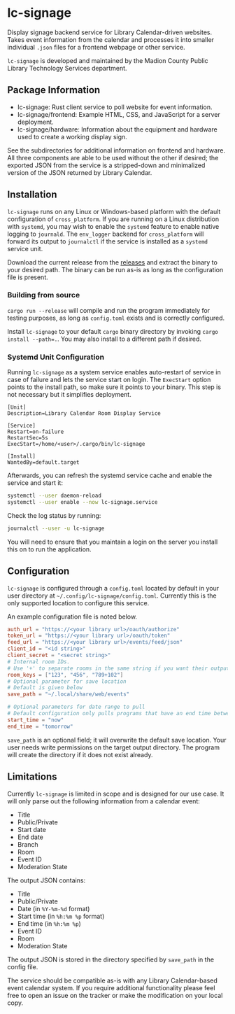 # lc-signage

Display signage backend service for Library Calendar-driven websites. Takes event information from the calendar and processes it into smaller individual `.json` files for a frontend webpage or other service.

`lc-signage` is developed and maintained by the Madion County Public Library Technology Services department.

## Package Information

- lc-signage: Rust client service to poll website for event information.
- lc-signage/frontend: Example HTML, CSS, and JavaScript for a server deployment.
- lc-signage/hardware: Information about the equipment and hardware used to create a working display sign.

See the subdirectories for additional information on frontend and hardware. All three components are able to be used without the other if desired; the exported JSON from the service is a stripped-down and minimalized version of the JSON returned by Library Calendar.

## Installation

`lc-signage` runs on any Linux or Windows-based platform with the default configuration of `cross_platform`. If you are running on a Linux distribution with `systemd`, you may wish to enable the `systemd` feature to enable native logging to `journald`. The `env_logger` backend for `cross_platform` will forward its output to `journalctl` if the service is installed as a `systemd` service unit.

Download the current release from the [releases](https://github.com/mcplky/lc-signage/releases/latest) and extract the binary to your desired path. The binary can be run as-is as long as the configuration file is present.

### Building from source

`cargo run --release` will compile and run the program immediately for testing purposes, as long as `config.toml` exists and is correctly configured.

Install `lc-signage` to your default `cargo` binary directory by invoking `cargo install --path=.`. You may also install to a different path if desired.

### Systemd Unit Configuration

Running `lc-signage` as a system service enables auto-restart of service in case of failure and lets the service start on login. The `ExecStart` option points to the install path, so make sure it points to your binary. This step is not necessary but it simplifies deployment.

```
[Unit]
Description=Library Calendar Room Display Service

[Service]
Restart=on-failure
RestartSec=5s
ExecStart=/home/<user>/.cargo/bin/lc-signage

[Install]
WantedBy=default.target
```

Afterwards, you can refresh the systemd service cache and enable the service and start it:

```bash
systemctl --user daemon-reload
systemctl --user enable --now lc-signage.service
```

Check the log status by running:

```bash
journalctl --user -u lc-signage
```

You will need to ensure that you maintain a login on the server you install this on to run the application.

## Configuration

`lc-signage` is configured through a `config.toml` located by default in your user directory at `~/.config/lc-signage/config.toml`. Currently this is the only supported location to configure this service.

An example configuration file is noted below.

```toml
auth_url = "https://<your library url>/oauth/authorize"
token_url = "https://<your library url>/oauth/token"
feed_url = "https://<your library url>/events/feed/json"
client_id = "<id string>"
client_secret = "<secret string>"
# Internal room IDs.
# Use '+' to separate rooms in the same string if you want their output to be merged in the same JSON result file
room_keys = ["123", "456", "789+102"]
# Optional parameter for save location
# Default is given below
save_path = "~/.local/share/web/events"

# Optional parameters for date range to pull
# Default configuration only pulls programs that have an end time between the current time and the end of the current day
start_time = "now"
end_time = "tomorrow"
```

`save_path` is an optional field; it will overwrite the default save location. Your user needs write permissions on the target output directory. The program will create the directory if it does not exist already.

## Limitations

Currently `lc-signage` is limited in scope and is designed for our use case. It will only parse out the following information from a calendar event:

* Title
* Public/Private
* Start date
* End date
* Branch
* Room
* Event ID
* Moderation State

The output JSON contains:

* Title
* Public/Private
* Date (in `%Y-%m-%d` format)
* Start time (in `%h:%m %p` format)
* End time (in `%h:%m %p`)
* Event ID
* Room
* Moderation State

The output JSON is stored in the directory specified by `save_path` in the config file.

The service should be compatible as-is with any Library Calendar-based event calendar system. If you require additional functionality please feel free to open an issue on the tracker or make the modification on your local copy.
